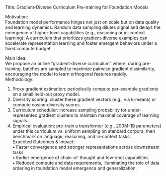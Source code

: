 Title: Gradient-Diverse Curriculum Pre-training for Foundation Models

Motivation:  
Foundation model performance hinges not just on scale but on data quality and learning dynamics. Random data sampling dilutes signal and delays the emergence of higher-level capabilities (e.g., reasoning or in-context learning). A curriculum that prioritizes gradient‐diverse examples can accelerate representation learning and foster emergent behaviors under a fixed compute budget.

Main Idea:  
We propose an online “gradient‐diverse curriculum” where, during pre-training, batches are sampled to maximize pairwise gradient dissimilarity, encouraging the model to learn orthogonal features rapidly.  
Methodology:  
1. Proxy gradient estimation: periodically compute per-example gradients on a small held-out proxy model.  
2. Diversity scoring: cluster these gradient vectors (e.g., via k-means) or compute cosine‐diversity scores.  
3. Curriculum scheduler: increase sampling probability for under-represented gradient clusters to maintain maximal coverage of learning signals.  
4. Empirical evaluation: pre-train a transformer (e.g., 200M–1B parameters) under this curriculum vs. uniform sampling on standard corpora, then benchmark on language, reasoning, and in-context tasks.  
Expected Outcomes & Impact:  
• Faster convergence and stronger representations across downstream tasks  
• Earlier emergence of chain-of-thought and few-shot capabilities  
• Reduced compute and data requirements, illuminating the role of data ordering in foundation model emergence and generalization.